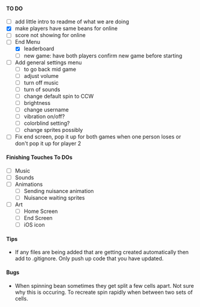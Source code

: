 #### TO DO 
- [ ] add little intro to readme of what we are doing
- [x] make players have same beans for online
- [ ] score not showing for online
- [ ] End Menu
  - [x] leaderboard
  - [ ] new game: have both players confirm new game before starting
- [ ] Add general settings menu
  - [ ]  to go back mid game
  - [ ]  adjust volume
  - [ ]  turn off music
  - [ ]  turn of sounds
  - [ ] change default spin to CCW
  - [ ] brightness
  - [ ] change username
  - [ ] vibration on/off?
  - [ ] colorblind setting?
  - [ ] change sprites possibly
- [ ] Fix end screen, pop it up for both games when one person loses or don't pop it up for player 2

#### Finishing Touches To DOs
- [ ] Music
- [ ] Sounds
- [ ] Animations
  - [ ] Sending nuisance animation
  - [ ] Nuisance waiting sprites
- [ ] Art
  - [ ] Home Screen
  - [ ] End Screen
  - [ ] iOS icon

#### Tips
* If any files are being added that are getting created automatically then add to .gitignore. Only push up code that you have updated.

#### Bugs
* When spinning bean sometimes they get split a few cells apart. Not sure why this is occuring. To recreate spin rapidly when between two sets of cells.
